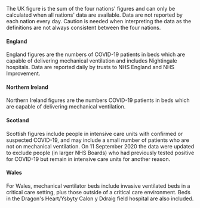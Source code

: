 The UK figure is the sum of the four nations' figures and can only be calculated when all nations' data are available.  Data are not reported by each nation every day.  Caution is needed when interpreting the data as the definitions are not always consistent between the four nations.

#### England

England figures are the numbers of COVID-19 patients in beds which are capable of delivering mechanical ventilation and includes Nightingale hospitals. Data are reported daily by trusts to NHS England and NHS Improvement.

#### Northern Ireland

Northern Ireland figures are the numbers COVID-19 patients in beds which are capable of delivering mechanical ventilation.

#### Scotland

Scottish figures include people in intensive care units with confirmed or suspected COVID-19, and may include a small number of patients who are not on mechanical ventilation.  On 11 September 2020 the data were updated to exclude people (in larger NHS Boards) who had previously tested positive for COVID-19 but remain in intensive care units for another reason.

#### Wales

For Wales, mechanical ventilator beds include invasive ventilated beds in a critical care setting, plus those outside of a critical care environment. Beds in the Dragon's Heart/Ysbyty Calon y Ddraig field hospital are also included.


